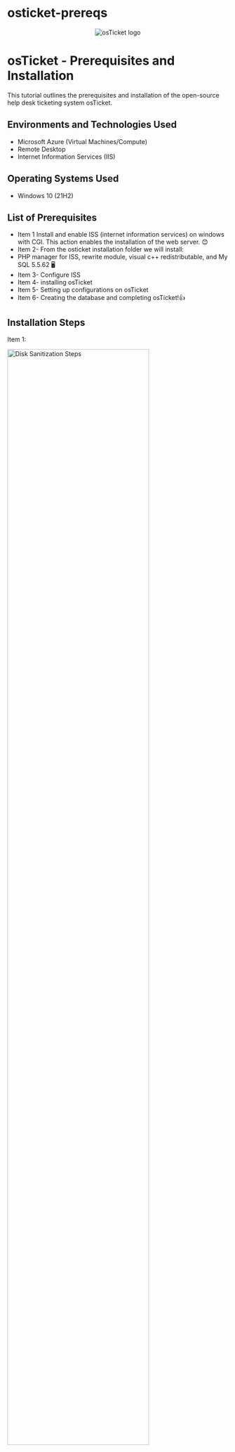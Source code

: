 # osticket-prereqs
<p align="center">
<img src="https://i.imgur.com/Clzj7Xs.png" alt="osTicket logo"/>
</p>

<h1>osTicket - Prerequisites and Installation</h1>
This tutorial outlines the prerequisites and installation of the open-source help desk ticketing system osTicket.<br />


<h2>Environments and Technologies Used</h2>

- Microsoft Azure (Virtual Machines/Compute)
- Remote Desktop
- Internet Information Services (IIS)

<h2>Operating Systems Used </h2>

- Windows 10</b> (21H2)

<h2>List of Prerequisites</h2>

- Item 1 Install and enable ISS (internet information services) on windows with CGI. This action enables the installation of the web server. 😊
- Item 2- From the osticket installation folder we will install:
- PHP manager for ISS, rewrite module, visual c++ redistributable, and My SQL 5.5.62 🖥️
- Item 3- Configure ISS 
- Item 4- installing osTicket
- Item 5- Setting up configurations on osTicket
- Item 6- Creating the database and completing osTicket!👍

<h2>Installation Steps</h2>

Item 1:
<p>
<img src="https://i.imgur.com/ZgRFUve.png" height="80%" width="80%" alt="Disk Sanitization Steps"/>
</p>
<p>

Install and enable IIS (Internet Information Services) on Windows.
Go to World Wide Web Services, Application Development Features, and enable the CGI feature.

</p>
<br />
Item 2:
<p>
<img src="https://i.imgur.com/fy1PTju.png" height="80%" width="80%" alt=/>
<img src="https://i.imgur.com/LK1agin.png" height="80%" width="80%" alt=/>
<img src="https://imgur.com/QF8clgs" height="80%" width="80%" alt=/>
<img src="https://imgur.com/Y662nUV" height="80%" width="80%" alt=/>
<img src="https://i.imgur.com/QQp3lL0.png" height="80%" width="80%" alt=/>
<img src="https://i.imgur.com/jaDUQbX.png" height="80%" width="80%" alt=/>  
</p>
<p>
From the osTicket-Installation-Files folder:

  Install PHP Manager for IIS
Install the Rewrite Module 
Create the directory: C:\PHP.
Extract the PHP 7.3.8 into C:\PHP.
Install the Visual C++ Redistributable
Install MySQL 5.5.62 with: Typical Setup, then standard configuration, then apply username and password. 🧑‍💻

</p>
<br />
Item 3:
<p>
<img src="https://i.imgur.com/Y662nUV.png" height="80%" width="80%" alt=/>  
  
</p>
<p>
We will open IIS as Administrator.
Register PHP in IIS (PHP Manager → Register New PHP Version → C:\PHP\php-cgi.exe).
Restart IIS (Stop and Start the server).
</p>
<br />
Item 4:
<p>
<img src="https://i.imgur.com/bO1OGqH.png" height="80%" width="80%" alt=/>  
<img src="https://i.imgur.com/63te02v.png" height="80%" width="80%" alt=/>

</p>
<p>
From the osTicket-Installation-Files folder:

To install osTicket we must now extract osTicket-v1.15.8.zip.
Copy the upload folder to C:\inetpub\wwwroot.
Rename the upload folder to osTicket. 🚀
Restart IIS again.
</p>
<br />
<p>
<img src="https://i.imgur.com/XunS4np.png"80%" width="80%" alt=/>  
<img src="https://i.imgur.com/pWkUiLR.png" height="80%" width="80%" alt=/>

</p>
<p>

We will now set Up Configurations for mySQL and osTicket

Rename the sample configuration file:
From: C:\inetpub\wwwroot\osTicket\include\ost-sampleconfig.php
To: C:\inetpub\wwwroot\osTicket\include\ost-config.php

Update permissions for ost-config.php:
Disable inheritance, remove all existing permissions
<p>

  Item 5: 

  <img src="https://i.imgur.com/N5PdxII.png" height="80%" width="80%" alt=/>

</p>
<p>
Complete the osTicket Setup in the Browser.

Open the osTicket setup page in your browser.
Provide the following: Helpdesk name, default email for customer queries.👌

Item 6:

<img src="https://i.imgur.com/ZyRfSaw.png" alt=/>

Install and open HeidiSQL.
Create a new session (Username: root, Password: root) 
Connect and create a new database named osTicket.
Return to the browser setup and input:
Database Name: osTicket

You are now able to access the admin panel! 😊🎊
osTicket system complete! 🚀

<img src="https://i.imgur.com/PJI1207.png" alt=/>

